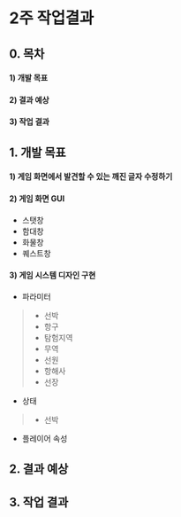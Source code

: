# 2주 작업결과

## 0. 목차

#### 1) 개발 목표
#### 2) 결과 예상
#### 3) 작업 결과

## 1. 개발 목표

#### 1) 게임 화면에서 발견할 수 있는 깨진 글자 수정하기

#### 2) 게임 화면 GUI
- 스탯창
- 함대창
- 화물창
- 퀘스트창

#### 3) 게임 시스템 디자인 구현
- 파라미터
> - 선박
> - 항구
> - 탐험지역
> - 무역
> - 선원
> - 항해사
> - 선장

- 상태
> - 선박

- 플레이어 속성

## 2. 결과 예상

## 3. 작업 결과
